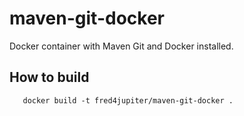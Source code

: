 # maven-git-docker
Docker container with Maven Git and Docker installed.

## How to build

```shell
   docker build -t fred4jupiter/maven-git-docker .
```
